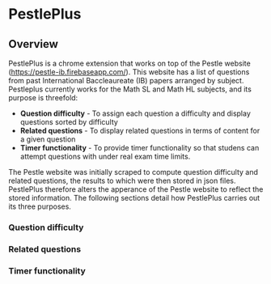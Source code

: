 # PestlePlus
## Overview
PestlePlus is a chrome extension that works on top of the Pestle website (https://pestle-ib.firebaseapp.com/). This website has a list of questions from past International Baccleaureate (IB) papers arranged by subject. Pestleplus currently works for the Math SL and Math HL subjects, and its purpose is threefold:
- **Question difficulty** - To assign each question a difficulty and display questions sorted by difficulty
- **Related questions** - To display related questions in terms of content for a given question
- **Timer functionality** - To provide timer functionality so that studens can attempt questions with under real exam time limits. 

The Pestle website was initially scraped to compute question difficulty and related questions, the results to which were then stored in json files. PestlePlus therefore alters the apperance of the Pestle website to reflect the stored information. The following sections detail how PestlePlus carries out its three purposes.

### Question difficulty

### Related questions

### Timer functionality


